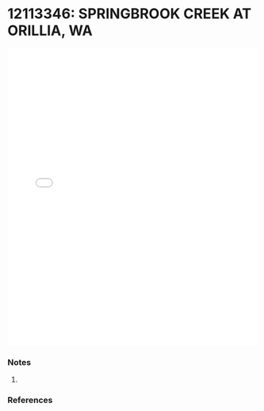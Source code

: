 # 12113346: SPRINGBROOK CREEK AT ORILLIA, WA

<iframe src="/distribution_estimation/_static/stations/12113346_fdc.html" width="100%" height="600" frameborder="0"></iframe>

### Notes
1. 

### References

